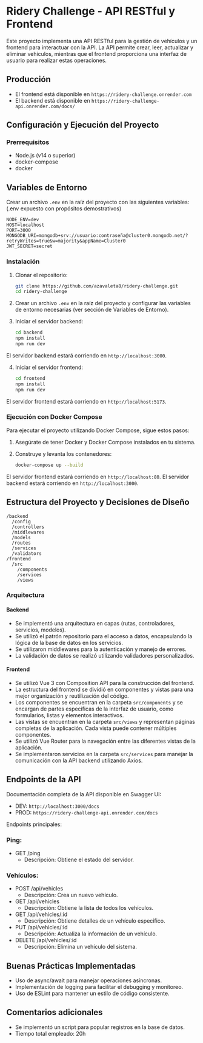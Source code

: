 # Ridery Challenge - API RESTful y Frontend

Este proyecto implementa una API RESTful para la gestión de vehículos y un frontend para interactuar con la API. La API permite crear, leer, actualizar y eliminar vehículos, mientras que el frontend proporciona una interfaz de usuario para realizar estas operaciones.

## Producción

- El frontend está disponible en `https://ridery-challenge.onrender.com`
- El backend está disponible en `https://ridery-challenge-api.onrender.com/docs/`

## Configuración y Ejecución del Proyecto

### Prerrequisitos

- Node.js (v14 o superior)
- docker-compose
- docker

## Variables de Entorno

Crear un archivo `.env` en la raíz del proyecto con las siguientes variables: (.env expuesto con propósitos demostrativos)

```env
NODE_ENV=dev
HOST=localhost
PORT=3000
MONGODB_URI=mongodb+srv://usuario:contraseña@cluster0.mongodb.net/?retryWrites=true&w=majority&appName=Cluster0
JWT_SECRET=secret
```

### Instalación

1. Clonar el repositorio:

   ```sh
   git clone https://github.com/azavaleta8/ridery-challenge.git
   cd ridery-challenge
   ```

2. Crear un archivo `.env` en la raíz del proyecto y configurar las variables de entorno necesarias (ver sección de Variables de Entorno).

3. Iniciar el servidor backend:

   ```sh
   cd backend
   npm install
   npm run dev
   ```

El servidor backend estará corriendo en `http://localhost:3000`.

4. Iniciar el servidor frontend:

   ```sh
   cd frontend
   npm install
   npm run dev
   ```

El servidor frontend estará corriendo en `http://localhost:5173`.

### Ejecución con Docker Compose

Para ejecutar el proyecto utilizando Docker Compose, sigue estos pasos:

1. Asegúrate de tener Docker y Docker Compose instalados en tu sistema.

2. Construye y levanta los contenedores:

   ```sh
   docker-compose up --build
   ```

El servidor frontend estará corriendo en `http://localhost:80`.
El servidor backend estará corriendo en `http://localhost:3000`.

## Estructura del Proyecto y Decisiones de Diseño

```
/backend
  /config
  /controllers
  /middlewares
  /models
  /routes
  /services
  /validators
/frontend
  /src
    /components
    /services
    /views
```

### Arquitectura

#### Backend

- Se implementó una arquitectura en capas (rutas, controladores, servicios, modelos).
- Se utilizó el patrón repositorio para el acceso a datos, encapsulando la lógica de la base de datos en los servicios.
- Se utilizaron middlewares para la autenticación y manejo de errores.
- La validación de datos se realizó utilizando validadores personalizados.

#### Frontend

- Se utilizó Vue 3 con Composition API para la construcción del frontend.
- La estructura del frontend se dividió en componentes y vistas para una mejor organización y reutilización del código.
- Los componentes se encuentran en la carpeta `src/components` y se encargan de partes específicas de la interfaz de usuario, como formularios, listas y elementos interactivos.
- Las vistas se encuentran en la carpeta `src/views` y representan páginas completas de la aplicación. Cada vista puede contener múltiples componentes.
- Se utilizó Vue Router para la navegación entre las diferentes vistas de la aplicación.
- Se implementaron servicios en la carpeta `src/services` para manejar la comunicación con la API backend utilizando Axios.

## Endpoints de la API

Documentación completa de la API disponible en Swagger UI:

- DEV: `http://localhost:3000/docs`
- PROD: `https://ridery-challenge-api.onrender.com/docs`

Endpoints principales:

### Ping:

- GET /ping
  - Descripción: Obtiene el estado del servidor.

### Vehículos:

- POST /api/vehicles
  - Descripción: Crea un nuevo vehículo.
- GET /api/vehicles
  - Descripción: Obtiene la lista de todos los vehículos.
- GET /api/vehicles/:id
  - Descripción: Obtiene detalles de un vehículo específico.
- PUT /api/vehicles/:id
  - Descripción: Actualiza la información de un vehículo.
- DELETE /api/vehicles/:id
  - Descripción: Elimina un vehículo del sistema.

## Buenas Prácticas Implementadas

- Uso de async/await para manejar operaciones asíncronas.
- Implementación de logging para facilitar el debugging y monitoreo.
- Uso de ESLint para mantener un estilo de código consistente.

## Comentarios adicionales

- Se implementó un script para popular registros en la base de datos.
- Tiempo total empleado: 20h
